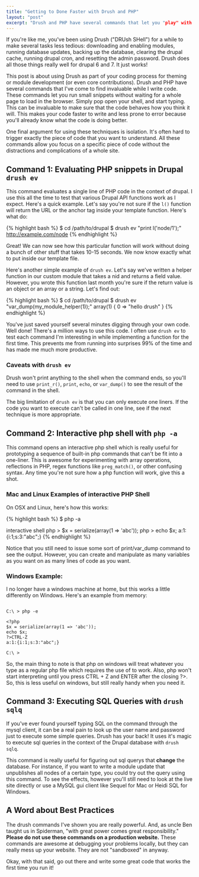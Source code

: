 ```yaml
---
title: "Getting to Done Faster with Drush and PHP"
layout: "post"
excerpt: "Drush and PHP have several commands that let you "play" with your code much faster than you can traditionally in the browser. I only recently noticed them, and I wanted to summarize how to use three separate but related techniques to write bug free code faster on the command line."
---
```

If you're like me, you've been using Drush ("DRUsh SHell") for a while to make several tasks less tedious: downloading and enabling modules, running database updates, backing up the database, clearing the drupal cache, running drupal cron, and resetting the admin password. Drush does all those things really well for drupal 6 and 7. It just works!

This post is about using Drush as part of your coding process for theming or module development (or even core contributions). Drush and PHP have several commands that I've come to find invaluable while I write code. These commands let you run small snippets without waiting for a whole page to load in the browser. Simply pop open your shell, and start typing. This can be invaluable to make sure that the code behaves how you think it will. This makes your code faster to write and less prone to error because you'll already know what the code is doing better.

One final argument for using these techniques is isolation. It's often hard to trigger exactly the piece of code that you want to understand. All these commands allow you focus on a specific piece of code without the distractions and complications of a whole site.

## Command 1: Evaluating PHP snippets in Drupal `drush ev`

This command evaluates a single line of PHP code in the context of drupal. I use this all the time to test that various Drupal API functions work as I expect. Here's a quick example. Let's say you're not sure if the `l()` function will return the URL or the anchor tag inside your template function. Here's what do:

{% highlight bash %}
$ cd /path/to/drupal
$ drush ev "print l('node/1');"
http://example.com/node
{% endhighlight %}

Great! We can now see how this particular function will work without doing a bunch of other stuff that takes 10-15 seconds. We now know exactly what to put inside our template file. 

Here's another simple example of `drush ev`. Let's say we've written a helper function in our custom module that takes a nid and returns a field value. However, you wrote this function last month you're sure if the return value is an object or an array or a string.  Let's find out:

{% highlight bash %}
$ cd /path/to/drupal
$ drush ev "var_dump(my_module_helper(1));"
array(1) { 0 => "hello drush" }
{% endhighlight %}

You've just saved yourself several minutes digging through your own code. Well done! There's a million ways to use this code. I often use `drush ev` to test each command I'm interesting in while implementing a function for the first time. This prevents me from running into surprises 99% of the time and has made me much more productive.

### Caveats with `drush ev`

Drush won't print anything to the shell when the command ends, so you'll need to use `print_r()`, `print`, `echo`, or `var_dump()` to see the result of the command in the shell.

The big limitation of `drush ev` is that you can only execute one liners. If the code you want to execute can't be called in one line, see if the next technique is more appropriate. 

## Command 2: Interactive php shell with `php -a`

This command opens an interactive php shell which is really useful for prototyping a sequence of built-in php commands that can't be fit into a one-liner. This is awesome for experimenting with array operations, reflections in PHP, regex functions like `preg_match()`, or other confusing syntax. Any time you're not sure how a php function will work, give this a shot.

### Mac and Linux Examples of interactive PHP Shell

On OSX and Linux, here's how this works:

{% highlight bash %}
$ php -a

interactive shell
php > $x = serialize(array(1 => 'abc'));
php > echo $x;
a:1:{i:1;s:3:"abc";}
{% endhighlight %}

Notice that you still need to issue some sort of print/var_dump command to see the output. However, you can create and manipulate as many variables as you want on as many lines of code as you want.

### Windows Example:

I no longer have a windows machine at home, but this works a little differently on Windows. Here's an example from memory:

<pre><code>
C:\ &gt; php -e

&lt;?php
$x = serialize(array(1 => 'abc'));
echo $x;
?&gt;CTRL-Z
a:1:{i:1;s:3:"abc";}

C:\ &gt;
</code></pre>

So, the main thing to note is that php on windows will treat whatever you type as a regular php file which requires the use of <?php and ?> to work. Also, php won't start interpreting until you press CTRL + Z and ENTER after the closing ?>. So, this is less useful on windows, but still really handy when you need it.

## Command 3: Executing SQL Queries with `drush sqlq`

If you've ever found yourself typing SQL on the command through the mysql client, it can be a real pain to look up the user name and password just to execute some simple queries. Drush has your back! It uses it's magic to execute sql queries in the context of the Drupal database with `drush sqlq`.

This command is really useful for figuring out sql querys that **change** the database. For instance, if you want to write a module update that unpublishes all nodes of a certain type, you could try out the query using this command. To see the effects, however you'll still need to look at the live site directly or use a MySQL gui client like Sequel for Mac or Heidi SQL for Windows.

## A Word about Best Practices

The drush commands I've shown you are really powerful. And, as uncle Ben taught us in Spiderman, "with great power comes great responsibility." **Please do not use these commands on a production website.** These commands are awesome at debugging your problems locally, but they can really mess up your website. They are not "sandboxed" in anyway.

Okay, with that said, go out there and write some great code that works the first time you run it!
